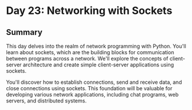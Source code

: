 
# Day 23: Networking with Sockets

## Summary
This day delves into the realm of network programming with Python. You'll learn about sockets, which are the building blocks for communication between programs across a network. We'll explore the concepts of client-server architecture and create simple client-server applications using sockets. 

You'll discover how to establish connections, send and receive data, and close connections using sockets. This foundation will be valuable for developing various network applications, including chat programs, web servers, and distributed systems.

